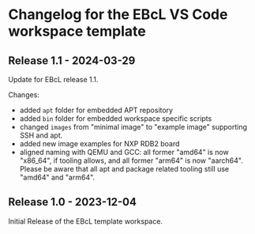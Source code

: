# Changelog for the EBcL VS Code workspace template

## Release 1.1 - 2024-03-29

Update for EBcL release 1.1.

Changes:
- added `apt` folder for embedded APT repository
- added `bin` folder for embedded workspace specific scripts
- changed `images` from "minimal image" to "example image" supporting SSH and apt.
- added new image examples for NXP RDB2 board
- aligned naming with QEMU and GCC: all former "amd64" is now "x86_64", if tooling allows, and all former "arm64" is now "aarch64". Please be aware that all apt and package related tooling still use "amd64" and "arm64".

## Release 1.0 - 2023-12-04

Initial Release of the EBcL template workspace.
